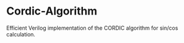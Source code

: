 # Cordic-Algorithm
Efficient Verilog implementation of the CORDIC algorithm for sin/cos calculation.
